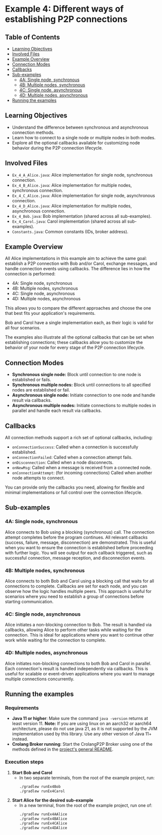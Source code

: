 # Example 4: Different ways of establishing P2P connections
## Table of Contents

- [Learning Objectives](#learning-objectives)
- [Involved Files](#involved-files)
- [Example Overview](#example-overview)
- [Connection Modes](#connection-modes)
- [Callbacks](#callbacks)
- [Sub-examples](#sub-examples)
    - [4A: Single node, synchronous](#4a-single-node-synchronous)
    - [4B: Multiple nodes, synchronous](#4b-multiple-nodes-synchronous)
    - [4C: Single node, asynchronous](#4c-single-node-asynchronous)
    - [4D: Multiple nodes, asynchronous](#4d-multiple-nodes-asynchronous)
- [Running the examples](#running-the-examples)

## Learning Objectives

- Understand the difference between synchronous and asynchronous connection methods.
- Learn how to connect to a single node or multiple nodes in both modes.
- Explore all the optional callbacks available for customizing node behavior during the P2P connection lifecycle.

## Involved Files

- `Ex_4_A_Alice.java`: Alice implementation for single node, synchronous connection.
- `Ex_4_B_Alice.java`: Alice implementation for multiple nodes, synchronous connection.
- `Ex_4_C_Alice.java`: Alice implementation for single node, asynchronous connection.
- `Ex_4_D_Alice.java`: Alice implementation for multiple nodes, asynchronous connection.
- `Ex_4_Bob.java`: Bob implementation (shared across all sub-examples).
- `Ex_4_Carol.java`: Carol implementation (shared across all sub-examples).
- `Constants.java`: Common constants (IDs, broker address).

## Example Overview

All Alice implementations in this example aim to achieve the same goal: establish a P2P connection with Bob and/or Carol, exchange messages, and handle connection events using callbacks. The difference lies in how the connection is performed:
- 4A: Single node, synchronous
- 4B: Multiple nodes, synchronous
- 4C: Single node, asynchronous
- 4D: Multiple nodes, asynchronous

This allows you to compare the different approaches and choose the one that best fits your application's requirements.

Bob and Carol have a single implementation each, as their logic is valid for all four scenarios.

The examples also illustrate all the optional callbacks that can be set when establishing connections; these callbacks allow you to customize the behavior of your node for every stage of the P2P connection lifecycle.

## Connection Modes

- **Synchronous single node:** Block until connection to one node is established or fails.
- **Synchronous multiple nodes:** Block until connections to all specified nodes are established or fail.
- **Asynchronous single node:** Initiate connection to one node and handle result via callbacks.
- **Asynchronous multiple nodes:** Initiate connections to multiple nodes in parallel and handle each result via callbacks.

## Callbacks

All connection methods support a rich set of optional callbacks, including:
- `onConnectionSuccess`: Called when a connection is successfully established.
- `onConnectionFailed`: Called when a connection attempt fails.
- `onDisconnection`: Called when a node disconnects.
- `onNewMsg`: Called when a message is received from a connected node.
- `onConnectionAttempt`: (for incoming connections) Called when another node attempts to connect.

You can provide only the callbacks you need, allowing for flexible and minimal implementations or full control over the connection lifecycle.

## Sub-examples

### 4A: Single node, synchronous
Alice connects to Bob using a blocking (synchronous) call. The connection attempt completes before the program continues. All relevant callbacks (success, failure, message, disconnection) are demonstrated. This is useful when you want to ensure the connection is established before proceeding with further logic. You will see output for each callback triggered, such as successful connection, message reception, and disconnection events.

### 4B: Multiple nodes, synchronous
Alice connects to both Bob and Carol using a blocking call that waits for all connections to complete. Callbacks are set for each node, and you can observe how the logic handles multiple peers. This approach is useful for scenarios where you need to establish a group of connections before starting communication.

### 4C: Single node, asynchronous
Alice initiates a non-blocking connection to Bob. The result is handled via callbacks, allowing Alice to perform other tasks while waiting for the connection. This is ideal for applications where you want to continue other work while waiting for the connection to complete.

### 4D: Multiple nodes, asynchronous
Alice initiates non-blocking connections to both Bob and Carol in parallel. Each connection's result is handled independently via callbacks. This is useful for scalable or event-driven applications where you want to manage multiple connections concurrently.

## Running the examples
### Requirements
- **Java 11 or higher**: Make sure the command `java -version` returns at least version 11.
  **Note:** If you are using linux on an aarch32 or aarch64 architecture, please do not use java 21, as it is not supported by the JVM implementation used by this library. Use any other version of Java 11+ instead.
- **Crolang Broker running**: Start the CrolangP2P Broker using one of the methods defined in the [project's general README](../../../../../README.md).

### Execution steps

1. **Start Bob and Carol**
    - In two separate terminals, from the root of the example project, run:
      ```sh
      ./gradlew runEx4Bob
      ./gradlew runEx4Carol
      ```
2. **Start Alice for the desired sub-example**
    - In a new terminal, from the root of the example project, run one of:
      ```sh
      ./gradlew runEx4AAlice
      ./gradlew runEx4BAlice
      ./gradlew runEx4CAlice
      ./gradlew runEx4DAlice
      ```
